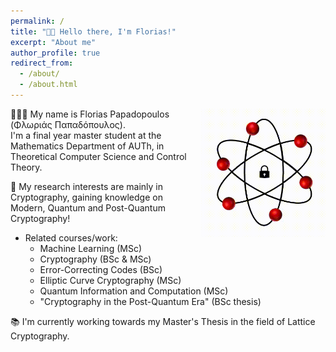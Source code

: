 ```yaml
--- 
permalink: /
title: "👋🏼 Hello there, I'm Florias!"
excerpt: "About me"
author_profile: true
redirect_from: 
  - /about/
  - /about.html
---
```




<div style="float: right; margin-left: 10px;">
  <img src="./images/gif_one.gif" alt="GIF" width="200">
</div>

👨🏻‍💻 My name is Florias Papadopoulos (Φλωριάς Παπαδόπουλος). <br>
    I'm a final year master student at the Mathematics Department of AUTh, in Theoretical Computer Science and Control Theory.

🔬 My research interests are mainly in Cryptography, gaining knowledge on Modern, Quantum and Post-Quantum Cryptography!
   * Related courses/work:
     - Machine Learning (MSc)
     - Cryptography (BSc & MSc)
     - Error-Correcting Codes (BSc)
     - Elliptic Curve Cryptography (MSc)
     - Quantum Information and Computation (MSc)
     - "Cryptography in the Post-Quantum Era" (BSc thesis)

📚 I'm currently working towards my Master's Thesis in the field of Lattice Cryptography.
